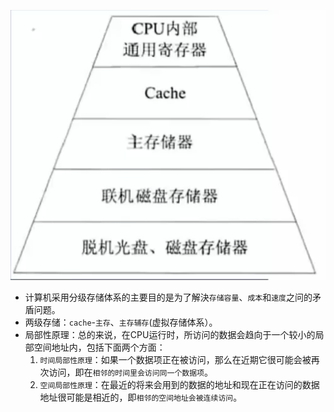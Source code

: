 
![gh](https://raw.githubusercontent.com/Skedush/image-raw/main/1698214999000yid1di.png)

- 计算机采用分级存储体系的主要目的是为了解決`存储容量`、`成本`和`速度`之问的矛盾问题。
- ﻿两级存储：`cache`-`主存`、`主存辅存`(虚拟存储体系）。
- ﻿局部性原理：总的来说，在CPU运行时，所访问的数据会趋向于一个较小的局部空间地址内，包括下面两个方面：
    1. `时间局部性原理`：如果一个数据项正在被访问，那么在近期它很可能会被再次访问，即在`相邻的时间里会访问同一个数据项`。
    2. `空间局部性原理`：在最近的将来会用到的数据的地址和现在正在访问的数据地址很可能是相近的，即`相邻的空间地址会被连续访问`。